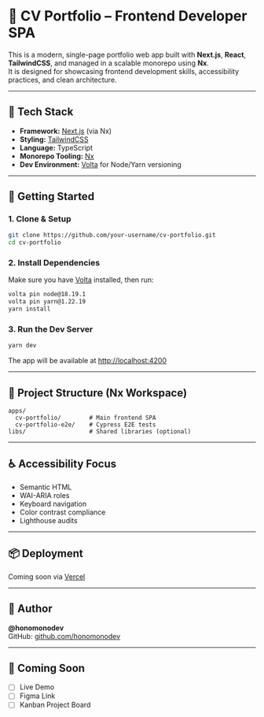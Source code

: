 # 🌿 CV Portfolio – Frontend Developer SPA

This is a modern, single-page portfolio web app built with **Next.js**, **React**, **TailwindCSS**, and managed in a scalable monorepo using **Nx**.  
It is designed for showcasing frontend development skills, accessibility practices, and clean architecture.

---

## 🧰 Tech Stack

- **Framework:** [Next.js](https://nextjs.org/) (via Nx)
- **Styling:** [TailwindCSS](https://tailwindcss.com/)
- **Language:** TypeScript
- **Monorepo Tooling:** [Nx](https://nx.dev/)
- **Dev Environment:** [Volta](https://volta.sh/) for Node/Yarn versioning

---

## 🚀 Getting Started

### 1. Clone & Setup

```bash
git clone https://github.com/your-username/cv-portfolio.git
cd cv-portfolio
```

### 2. Install Dependencies

Make sure you have [Volta](https://volta.sh) installed, then run:

```bash
volta pin node@18.19.1
volta pin yarn@1.22.19
yarn install
```

### 3. Run the Dev Server

```bash
yarn dev
```

The app will be available at [http://localhost:4200](http://localhost:4200)

---

## 📁 Project Structure (Nx Workspace)

```
apps/
  cv-portfolio/        # Main frontend SPA
  cv-portfolio-e2e/    # Cypress E2E tests
libs/                  # Shared libraries (optional)
```

---

## ♿ Accessibility Focus

- Semantic HTML
- WAI-ARIA roles
- Keyboard navigation
- Color contrast compliance
- Lighthouse audits

---

## 📦 Deployment

Coming soon via [Vercel](https://vercel.com)

---

## 📩 Author

**@honomonodev**  
GitHub: [github.com/honomonodev](https://github.com/honomonodev)

---

## 🧪 Coming Soon

- [ ] Live Demo
- [ ] Figma Link
- [ ] Kanban Project Board

```